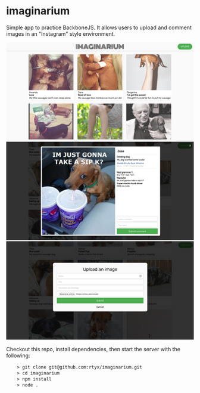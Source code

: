 # imaginarium

Simple app to practice BackboneJS. It allows users to upload and comment images in an "Instagram" style environment.

![alt tag](https://raw.githubusercontent.com/rtyx/imaginarium/master/screenshot1.png)
![alt tag](https://raw.githubusercontent.com/rtyx/imaginarium/master/screenshot2.png)
![alt tag](https://raw.githubusercontent.com/rtyx/imaginarium/master/screenshot3.png)

Checkout this repo, install dependencies, then start the server with the following:

```
	> git clone git@github.com:rtyx/imaginarium.git
	> cd imaginarium
	> npm install
	> node .
```
